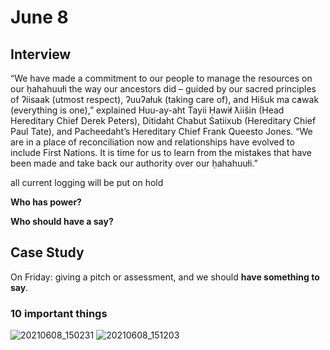# June 8

## Interview

“We have made a commitment to our people to manage the resources on our ḥahahuułi the way our ancestors did – guided by our sacred principles of ʔiisaak (utmost respect), ʔuuʔałuk (taking care of), and Hišuk ma c̕awak (everything is one),” explained Huu-ay-aht Tayii Ḥaw̓ił ƛiišin (Head Hereditary Chief Derek Peters), Ditidaht Chabut Satiixub (Hereditary Chief Paul Tate), and Pacheedaht’s Hereditary Chief Frank Queesto Jones. “We are in a place of reconciliation now and relationships have evolved to include First Nations. It is time for us to learn from the mistakes that have been made and take back our authority over our ḥahahuułi.”

all current logging will be put on hold  

**Who has power?**

**Who should have a say?**

## Case Study

On Friday: giving a pitch or assessment, and we should **have something to say**.

### 10 important things

![20210608_150231](https://user-images.githubusercontent.com/37968460/121263954-40412880-c86b-11eb-9978-c562514ab8cc.jpg)
![20210608_151203](https://user-images.githubusercontent.com/37968460/121265111-1db00f00-c86d-11eb-9f1a-d4b626c796bf.jpg)
